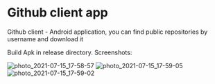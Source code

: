# Github client app
Github client - Android application, you can find public repositories by username and download it 

Build Apk in release directory.
Screenshots:

![photo_2021-07-15_17-58-57](https://user-images.githubusercontent.com/37980168/125810280-b7cea547-5b06-45de-ab66-5314aca693a9.jpg)
![photo_2021-07-15_17-59-05](https://user-images.githubusercontent.com/37980168/125810285-0796eaa7-40a1-49db-a051-69fde974293c.jpg)
![photo_2021-07-15_17-59-02](https://user-images.githubusercontent.com/37980168/125810283-0c5a4831-b1e3-4348-944a-2a7dc6469aad.jpg)

